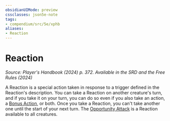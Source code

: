 ```yaml
---
obsidianUIMode: preview
cssclasses: json5e-note
tags:
- compendium/src/5e/xphb
aliases:
- Reaction
---
```

# Reaction
*Source: Player's Handbook (2024) p. 372. Available in the <span title='Systems Reference Document (5.2)'>SRD</span> and the Free Rules (2024)* 

A Reaction is a special action taken in response to a trigger defined in the Reaction's description. You can take a Reaction on another creature's turn, and if you take it on your turn, you can do so even if you also take an action, a [Bonus Action](/3-Mechanics/CLI/variant-rules/bonus-action-xphb.md), or both. Once you take a Reaction, you can't take another one until the start of your next turn. The [Opportunity Attack](actions.md#Opportunity%20Attack) is a Reaction available to all creatures.